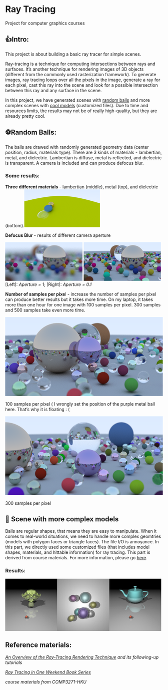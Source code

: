 # Ray Tracing
Project for computer graphics courses

## 👍Intro:

This project is about building a basic ray tracer for simple scenes. 

Ray-tracing is a technique for computing intersections between rays and surfaces. It’s another technique for rendering images of 3D objects (different from the commonly used rasterization framework). To generate images, ray tracing loops over all the pixels in the image, generate a ray for each pixel, cast this ray into the scene and look for a possible intersection between this ray and any surface in the scene.

In this project, we have generated scenes with [random balls](https://github.com/SUcy6/ray-tracing/tree/main/ray-trace) and more complex scenes with [cool models](https://github.com/SUcy6/ray-tracing/tree/main/scene-raytrace1) (customized files). Due to time and resources limits, the results may not be of really high-quality, but they are already pretty cool.



## ⚽Random Balls:

The balls are drawed with randomly generated geometry data (center position, radius, materials type). There are 3 kinds of materials - lambertian, metal, and dielectric. Lambertian is diffuse, metal is reflected, and dielectric is transparent. A camera is included and can produce defocus blur.

### Some results:

**Three different materials** - lambertian (middle), metal (top), and dielectric (bottom).<img src="./media/6b.png" width="48%"> 

**Defocus Blur** - results of different camera aperture

<img src="./media/7.png" width="49%"> <img src="./media/8.png" width="49%">
[Left]: *Aperture = 1*; [Right]: *Aperture = 0.1*

**Number of samples per pixe**l - increase the number of samples per pixel can produce better results but it takes more time. On my laptop, it takes more than one hour for one image with 100 samples per pixel. 300 samples and 500 samples take even more time.

![100 samples per pixel ( I wrongly set the position of the purple metal ball here. That’s why it is floating : (](./media/9.png)

100 samples per pixel ( I wrongly set the position of the purple metal ball here. That’s why it is floating : (

![300 samples per pixel ](./media/10.png)

300 samples per pixel 



## 🙉 Scene with more complex models

Balls are regular shapes, that means they are easy to manipulate. When it comes to real-world situations, we need to handle more complex geomtries (models with polygon faces or triangle faces). The file I/O is annoyance. In this part, we directly used some customized files (that includes model shapes, materials, and hittable information) for ray tracing. This part is derived from course materials. For more information, please go [here](https://github.com/SUcy6/ray-tracing/tree/main/scene-raytrace1).

### Results:

<img src="./media/output_mon.png" width="33%"><img src="./media/output_spheres.png" width="33%"><img src="./media/output_tea.png" width="33%">


## Reference materials:

*[An Overview of the Ray-Tracing Rendering Technique](https://www.scratchapixel.com/lessons/3d-basic-rendering/ray-tracing-overview) and its following-up tutorials*

*[Ray Tracing in One Weekend Book Series](https://github.com/RayTracing/raytracing.github.io)*

*course materials from COMP3271-HKU*
